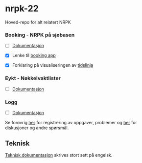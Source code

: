 # nrpk-22

Hoved-repo for alt relatert NRPK

### Booking - NRPK på sjøbasen

- [ ] [Dokumentasjon](/docs/booking/README.md)

- [x] Lenke til [booking app](https://booking-22.web.app)

- [x] Forklaring på visualiseringen
  av [tidslinja](https://github.com/schpaa/nrpk-22/issues/9)

### Eykt - Nøkkelvaktlister

- [ ] [Dokumentasjon](/docs/eykt/README.md)

### Logg

- [ ] [Dokumentasjon](/docs/logg/README.md)

Se forøvrig [her](https://github.com/schpaa/nrpk-22/issues) for registrering av
oppgaver, problemer og [her](https://github.com/schpaa/nrpk-22/discussions) for
diskusjoner og andre spørsmål.

## Teknisk

[Teknisk dokumentasjon](/docs/teknisk/README.md) skrives stort sett på engelsk.
